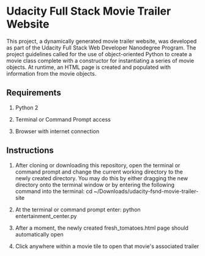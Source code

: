 # Udacity Full Stack Movie Trailer Website

This project, a dynamically generated movie trailer website, was developed as part of the Udacity Full Stack Web Developer Nanodegree Program. The project guidelines called for the use of object-oriented Python to create a movie class complete with a constructor for instantiating a series of movie objects. At runtime, an HTML page is created and populated with information from the movie objects.

## Requirements

1. Python 2

2. Terminal or Command Prompt access

3. Browser with internet connection

## Instructions

1. After cloning or downloading this repository, open the terminal or command prompt and change the current working directory to the newly created directory. You may do this by either dragging the new directory onto the terminal window or by entering the following command into the terminal: cd ~/Downloads/udacity-fsnd-movie-trailer-site

2. At the terminal or command prompt enter: python entertainment_center.py

3. After a moment, the newly created fresh_tomatoes.html page should automatically open

4. Click anywhere within a movie tile to open that movie's associated trailer